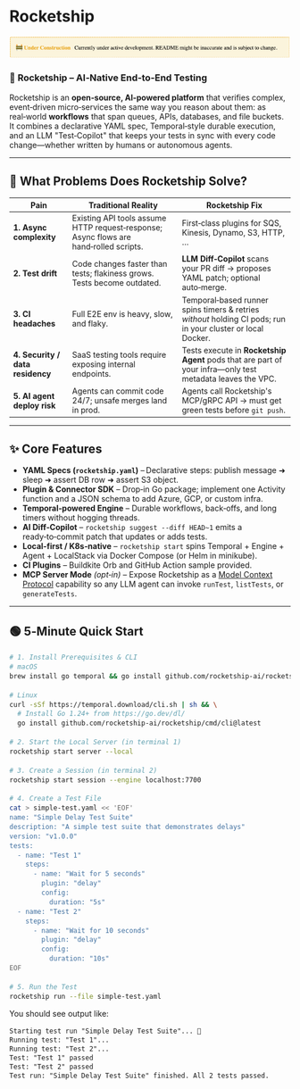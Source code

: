 # Rocketship

![Under Construction](docs/misc/assets/under-construction-banner.png)

### 🚀 **Rocketship** – AI‑Native End‑to‑End Testing

Rocketship is an **open‑source, AI‑powered platform** that verifies complex, event‑driven micro‑services the same way you reason about them: as real‑world **workflows** that span queues, APIs, databases, and file buckets.  
It combines a declarative YAML spec, Temporal‑style durable execution, and an LLM "Test‑Copilot" that keeps your tests in sync with every code change—whether written by humans or autonomous agents.

---

## 🐞 What Problems Does Rocketship Solve?

| Pain                             | Traditional Reality                                                                   | Rocketship Fix                                                                                               |
| -------------------------------- | ------------------------------------------------------------------------------------- | ------------------------------------------------------------------------------------------------------------ |
| **1. Async complexity**          | Existing API tools assume HTTP request‑response; Async flows are hand‑rolled scripts. | First‑class plugins for SQS, Kinesis, Dynamo, S3, HTTP, …                                                    |
| **2. Test drift**                | Code changes faster than tests; flakiness grows. Tests become outdated.               | **LLM Diff‑Copilot** scans your PR diff → proposes YAML patch; optional auto‑merge.                          |
| **3. CI headaches**              | Full E2E env is heavy, slow, and flaky.                                               | Temporal‑based runner spins timers & retries _without_ holding CI pods; run in your cluster or local Docker. |
| **4. Security / data residency** | SaaS testing tools require exposing internal endpoints.                               | Tests execute in **Rocketship Agent** pods that are part of your infra—only test metadata leaves the VPC.    |
| **5. AI agent deploy risk**      | Agents can commit code 24/7; unsafe merges land in prod.                              | Agents call Rocketship's MCP/gRPC API → must get green tests before `git push`.                              |

---

## ✨ Core Features

- **YAML Specs (`rocketship.yaml`)** – Declarative steps: publish message ➜ sleep ➜ assert DB row ➜ assert S3 object.
- **Plugin & Connector SDK** – Drop‑in Go package; implement one Activity function and a JSON schema to add Azure, GCP, or custom infra.
- **Temporal‑powered Engine** – Durable workflows, back‑offs, and long timers without hogging threads.
- **AI Diff‑Copilot** – `rocketship suggest --diff HEAD~1` emits a ready‑to‑commit patch that updates or adds tests.
- **Local‑first / K8s‑native** – `rocketship start` spins Temporal + Engine + Agent + LocalStack via Docker Compose (or Helm in minikube).
- **CI Plugins** – Buildkite Orb and GitHub Action sample provided.
- **MCP Server Mode** _(opt‑in)_ – Expose Rocketship as a [Model Context Protocol](https://mcp.dev) capability so any LLM agent can invoke `runTest`, `listTests`, or `generateTests`.

---

## 🟢 5‑Minute Quick Start

```bash
# 1. Install Prerequisites & CLI
# macOS
brew install go temporal && go install github.com/rocketship-ai/rocketship/cmd/cli@latest

# Linux
curl -sSf https://temporal.download/cli.sh | sh && \
  # Install Go 1.24+ from https://go.dev/dl/
  go install github.com/rocketship-ai/rocketship/cmd/cli@latest

# 2. Start the Local Server (in terminal 1)
rocketship start server --local

# 3. Create a Session (in terminal 2)
rocketship start session --engine localhost:7700

# 4. Create a Test File
cat > simple-test.yaml << 'EOF'
name: "Simple Delay Test Suite"
description: "A simple test suite that demonstrates delays"
version: "v1.0.0"
tests:
  - name: "Test 1"
    steps:
      - name: "Wait for 5 seconds"
        plugin: "delay"
        config:
          duration: "5s"
  - name: "Test 2"
    steps:
      - name: "Wait for 10 seconds"
        plugin: "delay"
        config:
          duration: "10s"
EOF

# 5. Run the Test
rocketship run --file simple-test.yaml
```

You should see output like:

```
Starting test run "Simple Delay Test Suite"... 🚀
Running test: "Test 1"...
Running test: "Test 2"...
Test: "Test 1" passed
Test: "Test 2" passed
Test run: "Simple Delay Test Suite" finished. All 2 tests passed.
```
